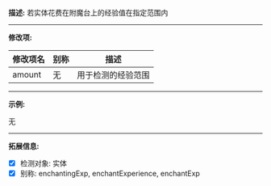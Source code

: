 **描述:** 若实体花费在附魔台上的经验值在指定范围内

---

**修改项:**

| 修改项名  | 别称           | 描述                      |
| --------- | -------------- | ------------------------- |
| amount | 无 | 用于检测的经验范围 |

---

**示例:**

无

---

**拓展信息:**

- [x] 检测对象: 实体
- [x] 别称: enchantingExp, enchantExperience, enchantExp
